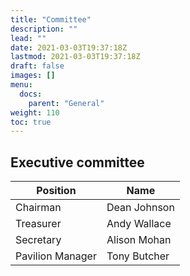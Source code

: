 ```yaml
---
title: "Committee"
description: ""
lead: ""
date: 2021-03-03T19:37:18Z
lastmod: 2021-03-03T19:37:18Z
draft: false
images: []
menu: 
  docs:
    parent: "General"
weight: 110
toc: true
---
```


## Executive committee

| Position | Name |
|----------|------|
| Chairman | Dean Johnson |
| Treasurer | Andy Wallace | 
| Secretary | Alison Mohan |
| Pavilion Manager | Tony Butcher |
